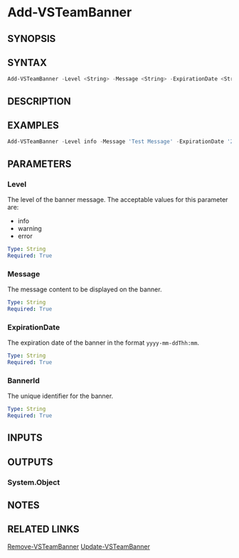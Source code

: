 <!-- #include "./common/header.md" -->

# Add-VSTeamBanner

## SYNOPSIS

<!-- #include "./synopsis/Add-VSTeamBanner.md" -->

## SYNTAX

```powershell
Add-VSTeamBanner -Level <String> -Message <String> -ExpirationDate <String> -BannerId <String>
```

## DESCRIPTION

<!-- #include "./synopsis/Add-VSTeamBanner.md" -->

## EXAMPLES

```powershell
Add-VSTeamBanner -Level info -Message 'Test Message' -ExpirationDate '2024-01-01T04:00' -BannerId '9547ed55-66e1-403d-95aa-9e628726861c'
```

## PARAMETERS

### Level

The level of the banner message. The acceptable values for this parameter are:

- info
- warning
- error

```yaml
Type: String
Required: True
```

### Message

The message content to be displayed on the banner.

```yaml
Type: String
Required: True
```

### ExpirationDate

The expiration date of the banner in the format `yyyy-mm-ddThh:mm`.

```yaml
Type: String
Required: True
```

### BannerId

The unique identifier for the banner.

```yaml
Type: String
Required: True
```

## INPUTS

## OUTPUTS

### System.Object

## NOTES

<!-- #include "./common/prerequisites.md" -->

## RELATED LINKS

[Remove-VSTeamBanner](Remove-VSTeamBanner.md)
[Update-VSTeamBanner](Update-VSTeamBanner.md)